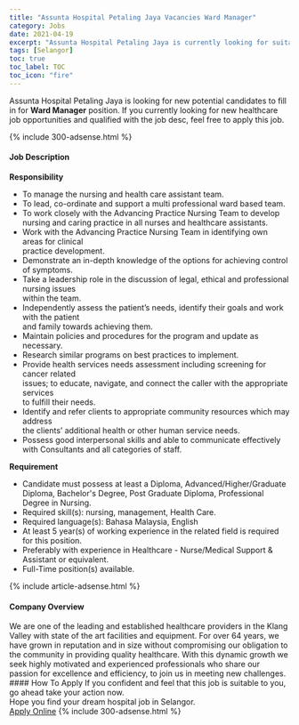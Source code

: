 ```yaml
---
title: "Assunta Hospital Petaling Jaya Vacancies Ward Manager" 
category: Jobs 
date: 2021-04-19 
excerpt: "Assunta Hospital Petaling Jaya is currently looking for suitable person to fill in the Ward Manager which positioned at Selangor" 
tags: [Selangor] 
toc: true 
toc_label: TOC 
toc_icon: "fire" 
--- 
```


<p>Assunta Hospital Petaling Jaya is looking for new potential candidates to fill in for <b>Ward Manager</b> position. If you currently looking for new healthcare job opportunities and qualified with the job desc, feel free to apply this job.
</p>{% include 300-adsense.html %} 
<div><div><h4>Job Description</h4></div><div><div><span><div><div><strong>Responsibility&#160;</strong></div><ul><li>To manage the nursing and health care assistant team.</li><li>To lead, co-ordinate and support a multi professional ward based team.</li><li>To work closely with the Advancing Practice Nursing Team to develop nursing and&#160;caring practice in all nurses and healthcare assistants.</li><li>Work with the Advancing Practice Nursing Team in identifying own areas for clinical<br>practice development.</li><li>Demonstrate an in-depth knowledge of the options for achieving control of symptoms.</li><li>Take a leadership role in the discussion of legal, ethical and professional nursing issues<br>within the team.</li><li>Independently assess the patient&#8217;s needs, identify their goals and work with the patient<br>and family towards achieving them.</li><li>Maintain policies and procedures for the program and update as necessary.</li><li>Research similar programs on best practices to implement.</li><li>Provide health services needs assessment including screening for cancer related<br>issues; to educate, navigate, and connect the caller with the appropriate services<br>to fulfill their needs.</li><li>Identify and refer clients to appropriate community resources which may address<br>the clients&#8217; additional health or other human service needs.</li><li>Possess good interpersonal skills and able to communicate effectively with Consultants and all categories of staff.</li></ul><div><strong>Requirement&#160;</strong></div><ul><li>Candidate must possess at least a Diploma, Advanced/Higher/Graduate Diploma, Bachelor's Degree, Post Graduate Diploma, Professional Degree in Nursing.</li><li>Required skill(s): nursing, management, Health Care.</li><li>Required language(s): Bahasa Malaysia, English</li><li>At least 5 year(s) of working experience in the related field is required for this position.</li><li>Preferably with experience in Healthcare - Nurse/Medical Support &amp; Assistant or equivalent.</li><li>Full-Time position(s) available.</li></ul></div></span></div></div></div> 
{% include article-adsense.html %} 
<div><div><h4>Company Overview</h4></div><div><div><span><div><div>
	We are one of the leading and established healthcare providers in the Klang Valley with state of the art facilities and equipment. For over 64 years, we have grown in reputation and in size without compromising our obligation to the community in providing quality healthcare. With this dynamic growth we seek highly motivated and experienced professionals who share our passion for excellence and efficiency, to join us in meeting new challenges.</div></div></span></div></div></div> 
#### How To Apply 
If you confident and feel that this job is suitable to you, go ahead take your action now. <br/> 
Hope you find your dream hospital job in Selangor. <br/> 
<a href="https://www.jobstreet.com.my/en/job/ward-manager-4540821?jobId=jobstreet-my-job-4540821" class="btn btn--warning" target="_blank" rel="nofollow noopenner">Apply Online</a> 
{% include 300-adsense.html %} 